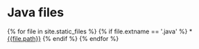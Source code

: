 # Java files

{% for file in site.static_files %}
    {% if file.extname == '.java' %}
        * [{{file.path}}]({{file.path}})
    {% endif %}
{% endfor %}